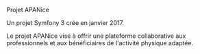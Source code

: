 Projet APANice

Un projet Symfony 3 crée en janvier 2017.

Le projet APANice vise à offrir une plateforme collaborative aux professionnels et aux bénéficiaires de l'activité physique adaptée.